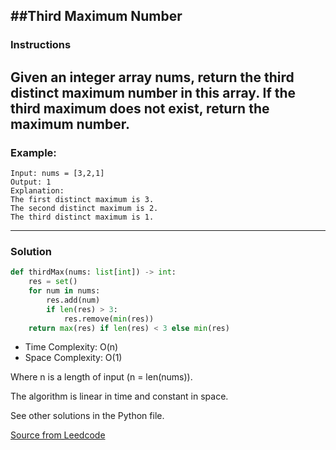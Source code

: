 ##Third Maximum Number
---
### Instructions

Given an integer array nums, return the third distinct maximum number in this array. 
If the third maximum does not exist, return the maximum number.
---
### Example: 
```
Input: nums = [3,2,1]
Output: 1
Explanation:
The first distinct maximum is 3.
The second distinct maximum is 2.
The third distinct maximum is 1.
```
---
### Solution

```py
def thirdMax(nums: list[int]) -> int:
    res = set()
    for num in nums:
        res.add(num)
        if len(res) > 3:
            res.remove(min(res))
    return max(res) if len(res) < 3 else min(res)
```
* Time Complexity: O(n)
* Space Complexity: O(1) 

Where n is a length of input (n = len(nums)).

The algorithm is linear in time and constant in space.

See other solutions in the Python file.


[Source from Leedcode](https://leetcode.com/problems/third-maximum-number/)




